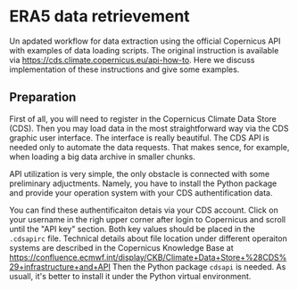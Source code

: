 # ERA5 data retrievement

Un apdated workflow for data extraction using the official Copernicus API with examples of data loading scripts. The original instruction is available via https://cds.climate.copernicus.eu/api-how-to. Here we discuss implementation of these instructions and give some examples.

## Preparation

First of all, you will need to register in the Copernicus Climate Data Store (CDS). Then you may load data in the most straightforward way via the CDS graphic user interface. The interface is really beautiful. The CDS API is needed only to automate the data requests. That makes sence, for example, when loading a big data archive in smaller chunks.

API utilization is very simple, the only obstacle is connected with some preliminary adjuctments. Namely, you have to install the Python package and provide your operation system with your CDS authentification data.

You can find these authentificaiton detais via your CDS account. Click on your username in the righ upper corner after  login to Copernicus and scroll until the "API key" section. Both key values should be placed in the `.cdsapirc` file. Technical details about file location under different operaiton systems are described in the Copernicus Knowledge Base at https://confluence.ecmwf.int/display/CKB/Climate+Data+Store+%28CDS%29+infrastructure+and+API Then the Python package `cdsapi` is needed. As usuall, it's better to install it under the Python virtual environment.
